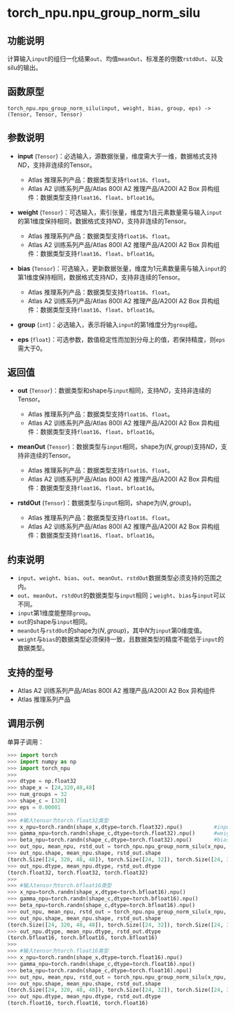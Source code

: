 # torch_npu.npu_group_norm_silu

## 功能说明

计算输入`input`的组归一化结果`out`、均值`meanOut`、标准差的倒数`rstdOut`、以及silu的输出。

## 函数原型

```
torch_npu.npu_group_norm_silu(input, weight, bias, group, eps) -> (Tensor, Tensor, Tensor)
```

## 参数说明

- **input** (`Tensor`)：必选输入，源数据张量，维度需大于一维，数据格式支持$ND$，支持非连续的Tensor。
    - <term>Atlas 推理系列产品</term>：数据类型支持`float16`、`float`。
    - <term>Atlas A2 训练系列产品/Atlas 800I A2 推理产品/A200I A2 Box 异构组件</term>：数据类型支持`float16`、`float`、`bfloat16`。

- **weight** (`Tensor`)：可选输入，索引张量，维度为1且元素数量需与输入`input`的第1维度保持相同，数据格式支持$ND$，支持非连续的Tensor。
    - <term>Atlas 推理系列产品</term>：数据类型支持`float16`、`float`。
    - <term>Atlas A2 训练系列产品/Atlas 800I A2 推理产品/A200I A2 Box 异构组件</term>：数据类型支持`float16`、`float`、`bfloat16`。

- **bias** (`Tensor`)：可选输入，更新数据张量，维度为1元素数量需与输入`input`的第1维度保持相同，数据格式支持$ND$，支持非连续的Tensor。
    - <term>Atlas 推理系列产品</term>：数据类型支持`float16`、`float`。
    - <term>Atlas A2 训练系列产品/Atlas 800I A2 推理产品/A200I A2 Box 异构组件</term>：数据类型支持`float16`、`float`、`bfloat16`。

- **group** (`int`)：必选输入，表示将输入`input`的第1维度分为`group`组。
- **eps** (`float`)：可选参数，数值稳定性而加到分母上的值，若保持精度，则`eps`需大于0。

## 返回值

- **out** (`Tensor`)：数据类型和shape与`input`相同，支持$ND$，支持非连续的Tensor。
    - <term>Atlas 推理系列产品</term>：数据类型支持`float16`、`float`。
    - <term>Atlas A2 训练系列产品/Atlas 800I A2 推理产品/A200I A2 Box 异构组件</term>：数据类型支持`float16`、`float`、`bfloat16`。

- **meanOut** (`Tensor`)：数据类型与`input`相同，shape为$(N, group)$支持$ND$，支持非连续的Tensor。
    - <term>Atlas 推理系列产品</term>：数据类型支持`float16`、`float`。
    - <term>Atlas A2 训练系列产品/Atlas 800I A2 推理产品/A200I A2 Box 异构组件</term>：数据类型支持`float16`、`float`、`bfloat16`。

- **rstdOut** (`Tensor`)：数据类型与`input`相同，shape为$(N, group)$。
    - <term>Atlas 推理系列产品</term>：数据类型支持`float16`、`float`。
    - <term>Atlas A2 训练系列产品/Atlas 800I A2 推理产品/A200I A2 Box 异构组件</term>：数据类型支持`float16`、`float`、`bfloat16`。

## 约束说明

- `input`、`weight`、`bias`、`out`、`meanOut`、`rstdOut`数据类型必须支持的范围之内。
- `out`、`meanOut`、`rstdOut`的数据类型与`input`相同；`weight`、`bias`与`input`可以不同。
- `input`第1维度能整除`group`。
- `out`的shape与`input`相同。
- `meanOut`与`rstdOut`的shape为$(N, group)$，其中$N$为`input`第0维度值。
- `weight`与`bias`的数据类型必须保持一致，且数据类型的精度不能低于`input`的数据类型。

## 支持的型号

- <term>Atlas A2 训练系列产品/Atlas 800I A2 推理产品/A200I A2 Box 异构组件</term>
- <term>Atlas 推理系列产品</term>

## 调用示例

单算子调用：

```python
>>> import torch
>>> import numpy as np
>>> import torch_npu
>>>
>>> dtype = np.float32
>>> shape_x = [24,320,48,48]
>>> num_groups = 32
>>> shape_c = [320]
>>> eps = 0.00001
>>>
>>> #输入tensor为torch.float32类型
>>> x_npu=torch.randn(shape_x,dtype=torch.float32).npu()          #input
>>> gamma_npu=torch.randn(shape_c,dtype=torch.float32).npu()      #weight
>>> beta_npu=torch.randn(shape_c,dtype=torch.float32).npu()       #bias
>>> out_npu, mean_npu, rstd_out = torch_npu.npu_group_norm_silu(x_npu, gamma_npu, beta_npu, group=num_groups, eps=eps)
>>> out_npu.shape, mean_npu.shape, rstd_out.shape
(torch.Size([24, 320, 48, 48]), torch.Size([24, 32]), torch.Size([24, 32]))
>>> out_npu.dtype, mean_npu.dtype, rstd_out.dtype
(torch.float32, torch.float32, torch.float32)
>>>
>>> #输入tensor为torch.bfloat16类型
>>> x_npu=torch.randn(shape_x,dtype=torch.bfloat16).npu()
>>> gamma_npu=torch.randn(shape_c,dtype=torch.bfloat16).npu()
>>> beta_npu=torch.randn(shape_c,dtype=torch.bfloat16).npu()
>>> out_npu, mean_npu, rstd_out = torch_npu.npu_group_norm_silu(x_npu, gamma_npu, beta_npu, group=num_groups, eps=eps)
>>> out_npu.shape, mean_npu.shape, rstd_out.shape
(torch.Size([24, 320, 48, 48]), torch.Size([24, 32]), torch.Size([24, 32]))
>>> out_npu.dtype, mean_npu.dtype, rstd_out.dtype
(torch.bfloat16, torch.bfloat16, torch.bfloat16)
>>>
>>> #输入tensor为torch.float16类型
>>> x_npu=torch.randn(shape_x,dtype=torch.float16).npu()
>>> gamma_npu=torch.randn(shape_c,dtype=torch.float16).npu()
>>> beta_npu=torch.randn(shape_c,dtype=torch.float16).npu()
>>> out_npu, mean_npu, rstd_out = torch_npu.npu_group_norm_silu(x_npu, gamma_npu, beta_npu, group=num_groups, eps=eps)
>>> out_npu.shape, mean_npu.shape, rstd_out.shape
(torch.Size([24, 320, 48, 48]), torch.Size([24, 32]), torch.Size([24, 32]))
>>> out_npu.dtype, mean_npu.dtype, rstd_out.dtype
(torch.float16, torch.float16, torch.float16)

```

